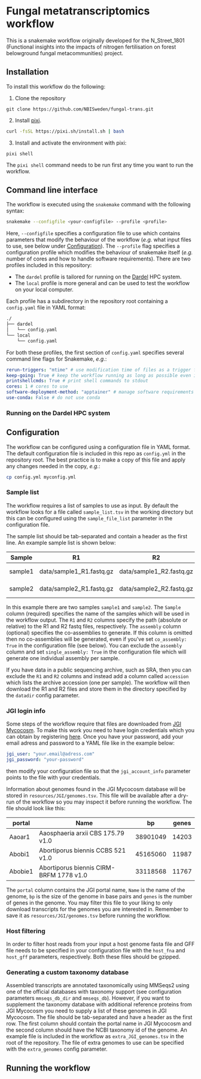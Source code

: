 # Fungal metatranscriptomics workflow

This is a snakemake workflow originally developed for the N_Street_1801
(Functional insights into the impacts of nitrogen fertilisation on forest
belowground fungal metacommunities) project.

## Installation
To install this workflow do the following:

1. Clone the repository

```
git clone https://github.com/NBISweden/fungal-trans.git
```

2. Install [pixi](https://pixi.sh/latest).

```bash
curl -fsSL https://pixi.sh/install.sh | bash
```

3. Install and activate the environment with pixi:

```
pixi shell
```

The `pixi shell` command needs to be run first any time you want to run the
workflow.

## Command line interface

The workflow is executed using the `snakemake` command with the following syntax:

```bash
snakemake --configfile <your-configfile> --profile <profile>
```

Here, `--configfile` specifies a configuration file to use which contains parameters that modify the behaviour of the workflow (*e.g.* what input files to use, see below under [Configuration](#configuration)). The `--profile` flag specifies a configuration profile which modifies the behaviour of snakemake itself (*e.g.* number of cores and how to handle software requirements). There are two profiles included in this repository: 

- The `dardel` profile is tailored for running on the [Dardel](https://www.pdc.kth.se/hpc-services/computing-systems/dardel-hpc-system) HPC system.
- The `local` profile is more general and can be used to test the workflow on your local computer.

Each profile has a subdirectory in the repository root containing a `config.yaml` file in YAML format:

```bash
./
├── dardel
│   └── config.yaml
└── local
    └── config.yaml
```

For both these profiles, the first section of `config.yaml` specifies several command line flags for Snakemake, *e.g.*:

```yaml
rerun-triggers: "mtime" # use modification time of files as a trigger for rerunning jobs
keep-going: True # keep the workflow running as long as possible even if one job fails
printshellcmds: True # print shell commands to stdout
cores: 1 # cores to use
software-deployment-method: "apptainer" # manage software requirements with apptainer
use-conda: False # do not use conda
```

### Running on the Dardel HPC system

## Configuration

The workflow can be configured using a configuration file in YAML format. The
default configuration file is included in this repo as `config.yml` in the
repository root. The best practice is to make a copy of this file and apply any
changes needed in the copy, _e.g._:

```bash
cp config.yml myconfig.yml
```

### Sample list

The workflow requires a list of samples to use as input. By default the workflow
looks for a file called `sample_list.tsv` in the working directory but this can
be configured using the `sample_file_list` parameter in the configuration file.

The sample list should be tab-separated and contain a header as the first line.
An example sample list is shown below:

| Sample | R1 | R2 | assembly |
| ------ | -- | -- | -------- |
| sample1 | data/sample1_R1.fastq.gz | data/sample1_R2.fastq.gz | co-assembly |
| sample2 | data/sample2_R1.fastq.gz | data/sample2_R2.fastq.gz | co-assembly |

In this example there are two samples `sample1` and `sample2`. The `Sample`
column (required) specifies the name of the samples which will be used in the
workflow output. The `R1` and `R2` columns specify the path (absolute or
relative) to the R1 and R2 fastq files, respectively. The `assembly` column
(optional) specifies the co-assemblies to generate. If this column is omitted
then no co-assemblies will be generated, even if you've set `co_assembly: True`
in the configuration file (see below). You can exclude the `assembly` column and
set `single_assembly: True` in the configuration file which will generate one
individual assembly per sample.

If you have data in a public sequencing archive, such as SRA, then you can
exclude the `R1` and `R2` columns and instead add a column called `accession`
which lists the archive accession (one per sample). The workflow will then
download the R1 and R2 files and store them in the directory specified by the
`datadir` config parameter.

### JGI login info

Some steps of the workflow require that files are downloaded from [JGI
Mycocosm](https://mycocosm.jgi.doe.gov/mycocosm/home). To make this work you
need to have login credentials which you can obtain by registering
[here](https://contacts.jgi.doe.gov/registration/new). Once you have your
password, add your email adress and password to a YAML file like in the example
below:

```yaml
jgi_user: "your.email@adress.com"
jgi_password: "your-password"
```

then modify your configuration file so that the `jgi_account_info` parameter
points to the file with your credentials.

Information about genomes found in the JGI Mycocosm database will be stored in `resources/JGI/genomes.tsv`. This file will be available after a dry-run of the workflow so you may inspect it before running the workflow. The file should look like this:

| portal | Name | bp | genes |
|--------|------|----|------|
| Aaoar1 | Aaosphaeria arxii CBS 175.79 v1.0 | 38901049 | 14203 |
| Abobi1 | Abortiporus biennis CCBS 521 v1.0 | 45165060 | 11987 |
| Abobie1 | Abortiporus biennis ​CIRM-BRFM 1778 v1.0 | 33118568 | 11767 |

The `portal` column contains the JGI portal name, `Name` is the name of the genome, `bp` is the size of the genome in base pairs and `genes` is the number of genes in the genome. You may filter this file to your liking to only download transcripts for the genomes you are interested in. Remember to save it as `resources/JGI/genomes.tsv` before running the workflow.

### Host filtering

In order to filter host reads from your input a host genome fasta file and GFF
file needs to be specified in your configuration file with the `host_fna` and
`host_gff` parameters, respectively. Both these files should be gzipped.

### Generating a custom taxonomy database

Assembled transcripts are annotated taxonomically using MMSeqs2 using one of the
official databases with taxonomy support (see configuration parameters
`mmseqs_db_dir` and `mmseqs_db`). However, if you want to supplement the
taxonomy database with additional reference proteins from JGI Mycocosm you need
to supply a list of these genomes in JGI Mycocosm. The file should be
tab-separated and have a header as the first row. The first column should
contain the portal name in JGI Mycocosm and the second column should have the
NCBI taxonomy id of the genome. An example file is included in the workflow as
`extra_JGI_genomes.tsv` in the root of the repository. The file of extra genomes
to use can be specified with the `extra_genomes` config parameter.

## Running the workflow